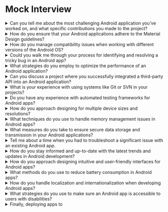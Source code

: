 # Mock Interview

<details>
    <summary>Can you tell me about the most challenging Android application you’ve worked on, and what specific contributions you made to the project?</summary>
    The most challenging project I worked on was a large-scale enterprise resource planning (ERP) app. My contributions included architecting the overall solution, ensuring seamless integration with the company’s backend systems, and implementing a robust security protocol to protect sensitive data.
</details>

<details>
    <summary>How do you ensure that your Android applications adhere to the Material Design guidelines?</summary>
    I follow the official Material Design documentation and use the Material Components library to ensure consistency with the guidelines. Regular code reviews and UI tests help maintain adherence throughout the development process.
</details>

<details>
    <summary>How do you manage compatibility issues when working with different versions of the Android OS?</summary>
    I use the Android Support Library and target the appropriate API levels to ensure backward compatibility. I also conduct thorough testing across different OS versions using both emulators and physical devices.
</details>

<details>
    <summary>Could you walk me through your process for identifying and resolving a tricky bug in an Android app?</summary>
    I start by replicating the issue and examining the stack trace. Then, I use debugging tools like Logcat and the Android Debugger (ADB) to isolate the problem. Once identified, I refactor the code, ensuring that the fix doesn’t introduce new issues.
</details>

<details>
    <summary>What strategies do you employ to optimize the performance of an Android application?</summary>
    I focus on optimizing memory usage, reducing app size, and minimizing CPU cycles. Profiling tools like Android Profiler help identify bottlenecks, and I apply best practices such as lazy loading and efficient data structures.
</details>

<details>
    <summary>Can you discuss a project where you successfully integrated a third-party API into an Android application?</summary>
    In a recent project, I integrated a payment gateway API. I ensured secure transactions by implementing proper encryption and handling API responses and errors gracefully to maintain a smooth user experience.
</details>

<details>
    <summary>What is your experience with using systems like Git or SVN in your projects?</summary>
    I have extensive experience with Git. I use it for version control, branching, merging, and collaborating with team members. I’m also familiar with SVN and have used it in some earlier projects.
</details>

<details>
    <summary>Do you have any experience with automated testing frameworks for Android apps?</summary>
    Yes, I have used Espresso and UI Automator for UI testing, JUnit for unit testing, and Mockito for mocking objects. I also integrate these tests into a CI/CD pipeline for continuous testing.
</details>

<details>
    <summary>How do you approach designing for multiple device sizes and resolutions?</summary>
    I use responsive layouts with ConstraintLayout and size qualifiers. I also leverage vector assets and test on a variety of screen sizes to ensure UI elements scale properly.
</details>

<details>
    <summary>What techniques do you use to handle memory management issues in Android apps?</summary>
    I use the Memory Profiler to track memory usage and leaks. I also follow best practices like using WeakReferences and avoiding memory leaks by properly managing context and lifecycle events.
</details>

<details>
    <summary>What measures do you take to ensure secure data storage and transmission in your Android applications?</summary>
    I implement encryption for data at rest and in transit, use secure network protocols like HTTPS, and follow OWASP guidelines to safeguard against common security vulnerabilities.
</details>

<details>
    <summary>Tell me about a time when you had to troubleshoot a significant issue with an existing Android app.</summary>
    I once addressed a critical performance issue in a live app. By analyzing the ANRs and crash reports, I pinpointed a deadlock situation in the database access layer and resolved it by optimizing the synchronization mechanism.
</details>

<details>
    <summary>How do you stay informed and up-to-date with the latest trends and updates in Android development?</summary>
    I regularly follow Android development blogs, attend conferences, participate in online forums, and contribute to open-source projects to stay current with the latest industry trends.
</details>

<details>
    <summary>How do you approach designing intuitive and user-friendly interfaces for Android apps?</summary>
    I prioritize user feedback and conduct usability tests. I also follow design patterns and principles to create intuitive navigation and interactions.
</details>

<details>
    <summary>What methods do you use to reduce battery consumption in Android apps?</summary>
    I optimize network calls, use job scheduling for background tasks, and avoid unnecessary processing. I also profile battery usage to identify and address any inefficiencies.
</details>

<details>
    <summary>How do you handle localization and internationalization when developing Android apps?</summary>
    I use Android’s built-in localization support, maintain string resources for different locales, and ensure that layouts can accommodate text expansion for different languages.
</details>

<details>
    <summary>What strategies do you use to make sure an Android app is accessible to users with disabilities?</summary>
    I implement content descriptions for UI elements, ensure sufficient contrast ratios, and support assistive technologies like screen readers.
</details>

<details>
    <summary>Finally, deploying apps to</summary>
    For app deployment, I use the Google Play Console to manage releases, track performance, and gather user feedback. I also implement staged rollouts to catch any issues before full deployment.
</details>